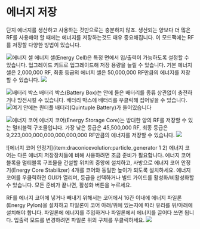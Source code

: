 # 에너지 저장

단지 에너지를 생산하고 사용하는 것만으로는 충분하지 않죠. 생산되는 양보다 더 많은 RF를 사용해야 할 때에는 에너지를 저장하는것도 매우 중요해집니다. 이 모드팩에는 RF를 저장할 다양한 방법이 있습니다.

![에너지 셀](item:thermalexpansion:cell)
에너지 셀(Energy Cell)은 특정 면에서 입/출력이 가능하도록 설정할 수 있습니다. 업그레이드 키트로 업그레이드해 저장 용량을 늘릴 수 있습니다. 기본 에너지 셀은 2,000,000 RF, 최종 등급의 에너지 셀은 50,000,000 RF만큼의 에너지를 저장할 수 있습니다.
![](energy_cell.png)

![배터리 박스](item:actuallyadditions:block\_battery\_box)
배터리 박스(Battery Box)는 안에 들은 배터리를 종류 상관없이 충전하거나 방전시킬 수 있습니다. 배터리 박스에 배터리를 우클릭해 집어넣을 수 있습니다.
![여기 안에는 퀀터플 배터리(Quintuple Battery)가 들어있습니다](battery_box.png)

![에너지 코어](item:draconicevolution:energy\_storage\_core)
에너지 코어(Energy Storage Core)는 방대한 양의 RF를 저장할 수 있는 멀티블럭 구조물입니다. 가장 낮은 등급은 45,500,000 RF, 최종 등급은 9,223,000,000,000,000,000,000 RF만큼의 에너지를 저장할 수 있습니다.
![](t1_orb.png)

![에너지 코어 안정기](item:draconicevolution:particle_generator 1 2)
에너지 코어는 다른 에너지 저장장치들에 비해 사용하려면 조금 준비가 필요합니다. 에너지 코어 블록을 멀티블록 구조물을 건설할 위치의 중앙에 설치하고, 사방으로 에너지 코어 안정기(Energy Core Stabilizer) 4개를 코어와 동일한 높이가 되도록 설치하세요. 에너지 코어를 우클릭하면 GUI가 열리며, 등급을 선택하거나 빌드 가이드를 활성화/비활성화할 수 있습니다. 모든 준비가 끝나면, 활성화 버튼을 누르세요.

RF를 에너지 코어에 넣거나 빼내기 위해서는 코어에서 16칸 이내에 에너지 파일론(Energy Pylon)을 설치하고 파일론이 코어 아래/위에 있는지에 따라 유리를 위/아래에 설치해야 합니다. 파일론에 에너지를 주입하거나 파일론에서 에너지를 끌어다 쓰면 됩니다. 입출력 모드를 변경하려면 파일론 위의 구체를 우클릭하세요.
![](t8_orb.png)